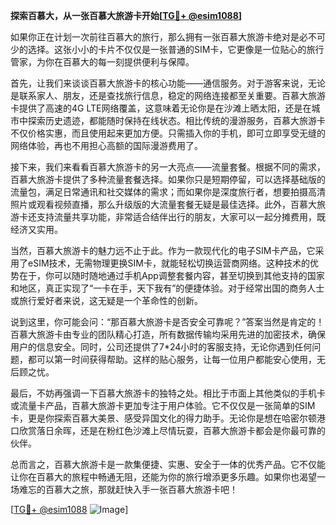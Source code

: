**探索百慕大，从一张百慕大旅游卡开始[[TG💪+ @esim1088](https://t.me/s/esim1088)]**

如果你正在计划一次前往百慕大的旅行，那么拥有一张百慕大旅游卡绝对是必不可少的选择。这张小小的卡片不仅仅是一张普通的SIM卡，它更像是一位贴心的旅行管家，为你在百慕大的每一刻提供便利与保障。

首先，让我们来谈谈百慕大旅游卡的核心功能——通信服务。对于游客来说，无论是联系家人、朋友，还是查找旅行信息，稳定的网络连接都至关重要。百慕大旅游卡提供了高速的4G LTE网络覆盖，这意味着无论你是在沙滩上晒太阳，还是在城市中探索历史遗迹，都能随时保持在线状态。相比传统的漫游服务，百慕大旅游卡不仅价格实惠，而且使用起来更加方便。只需插入你的手机，即可立即享受无缝的网络体验，再也不用担心高额的国际漫游费用了。

接下来，我们来看看百慕大旅游卡的另一大亮点——流量套餐。根据不同的需求，百慕大旅游卡提供了多种流量套餐选择。如果你只是短期停留，可以选择基础版的流量包，满足日常通讯和社交媒体的需求；而如果你是深度旅行者，想要拍摄高清照片或观看视频直播，那么升级版的大流量套餐无疑是最佳选择。此外，百慕大旅游卡还支持流量共享功能，非常适合结伴出行的朋友，大家可以一起分摊费用，既经济又实用。

当然，百慕大旅游卡的魅力远不止于此。作为一款现代化的电子SIM卡产品，它采用了eSIM技术，无需物理更换SIM卡，就能轻松切换运营商网络。这种技术的优势在于，你可以随时随地通过手机App调整套餐内容，甚至切换到其他支持的国家和地区，真正实现了“一卡在手，天下我有”的便捷体验。对于经常出国的商务人士或旅行爱好者来说，这无疑是一个革命性的创新。

说到这里，你可能会问：“那百慕大旅游卡是否安全可靠呢？”答案当然是肯定的！百慕大旅游卡由专业的团队精心打造，所有数据传输均采用先进的加密技术，确保用户的信息安全。同时，公司还提供了7*24小时的客服支持，无论你遇到任何问题，都可以第一时间获得帮助。这样的贴心服务，让每一位用户都能安心使用，无后顾之忧。

最后，不妨再强调一下百慕大旅游卡的独特之处。相比于市面上其他类似的手机卡或流量卡产品，百慕大旅游卡更加专注于用户体验。它不仅仅是一张简单的SIM卡，更是你探索百慕大美景、感受异国文化的得力助手。无论你是想在哈密尔顿港口欣赏落日余晖，还是在粉红色沙滩上尽情玩耍，百慕大旅游卡都会是你最可靠的伙伴。

总而言之，百慕大旅游卡是一款集便捷、实惠、安全于一体的优秀产品。它不仅能让你在百慕大的旅程中畅通无阻，还能为你的旅行增添更多乐趣。如果你也渴望一场难忘的百慕大之旅，那就赶快入手一张百慕大旅游卡吧！

[[TG💪+ @esim1088](https://t.me/s/esim1088) ![Image](https://i.postimg.cc/4NQfJmqS/Snipaste-2025-05-13-00-14-12.png)]